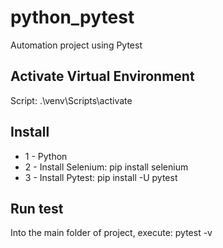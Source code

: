 # python_pytest
Automation project using Pytest

## Activate Virtual Environment
Script: .\venv\Scripts\activate

## Install 
- 1 - Python
- 2 - Install Selenium: pip install selenium
- 3 - Install Pytest: pip install -U pytest

## Run test 
Into the main folder of project, execute: pytest -v